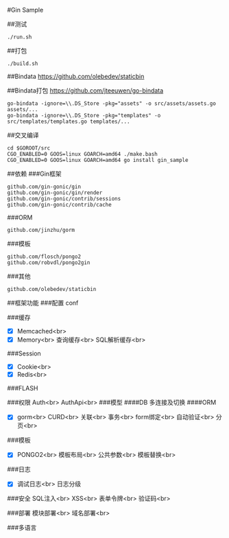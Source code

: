 #Gin Sample

##测试
```
./run.sh
```

##打包
```
./build.sh
```

##Bindata
https://github.com/olebedev/staticbin

##Bindata打包
https://github.com/jteeuwen/go-bindata
```
go-bindata -ignore=\\.DS_Store -pkg="assets" -o src/assets/assets.go assets/...
go-bindata -ignore=\\.DS_Store -pkg="templates" -o src/templates/templates.go templates/...
```

##交叉编译
```
cd $GOROOT/src
CGO_ENABLED=0 GOOS=linux GOARCH=amd64 ./make.bash
CGO_ENABLED=0 GOOS=linux GOARCH=amd64 go install gin_sample
```

##依赖
###Gin框架
```
github.com/gin-gonic/gin
github.com/gin-gonic/gin/render
github.com/gin-gonic/contrib/sessions
github.com/gin-gonic/contrib/cache
```
###ORM
```
github.com/jinzhu/gorm
```

###模板
```
github.com/flosch/pongo2
github.com/robvdl/pongo2gin
```
###其他
```
github.com/olebedev/staticbin
```

##框架功能
###配置
	conf

###缓存
- [x] Memcached\<br>
- [x] Memory\<br>
	查询缓存\<br>
	SQL解析缓存\<br>

###Session
- [x] Cookie\<br>
- [x] Redis\<br>

###FLASH
	
###权限
	Auth\<br>
	AuthApi\<br>
###模型
####DB
	多连接及切换
####ORM
- [x] gorm\<br>
	CURD\<br>
	关联\<br>
	事务\<br>
	form绑定\<br>
	自动验证\<br>
	分页\<br>

###模板
- [x] PONGO2\<br>
	模板布局\<br>
	公共参数\<br>
	模板替换\<br>

###日志
- [x] 调试日志\<br>
	日志分级

###安全
	SQL注入\<br>
	XSS\<br>
	表单令牌\<br>
	验证码\<br>
	
###部署
	模块部署\<br>
	域名部署\<br>
	
###多语言



